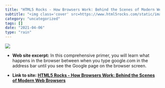 ```yaml
---
title: "HTML5 Rocks - How Browsers Work: Behind the Scenes of Modern Web Browsers"
subtitle: "<img class='cover' src=https://www.html5rocks.com/static/images/profiles/taligarsiel.png>"
category: "uncategorized"
tags: []
date: "2021-04-06"
type: "rain"
---
```

<img class="cover" src=https://www.html5rocks.com/static/images/profiles/taligarsiel.png>



* **Web site excerpt:** In this comprehensive primer, you will learn what happens in the browser between when you type google.com in the address bar until you see the Google page on the browser screen.

* **Link to site:** **[HTML5 Rocks - How Browsers Work: Behind the Scenes of Modern Web Browsers](http://www.html5rocks.com/en/tutorials/internals/howbrowserswork)**